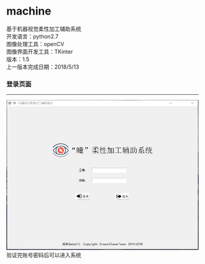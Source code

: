 # machine
基于机器视觉柔性加工辅助系统  
开发语言：python2.7  
图像处理工具：openCV  
图像界面开发工具：TKinter  
版本：1.5  
上一版本完成日期：2018/5/13

### 登录页面
- - -
![picture not loaded](https://github.com/SputnikPH/machine/blob/master/show/index.png)
验证完账号密码后可以进入系统


